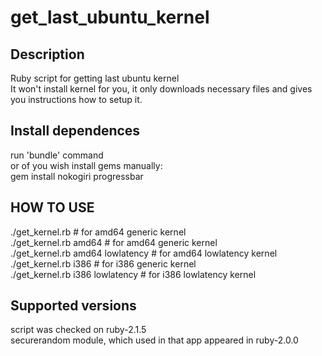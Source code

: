 # get_last_ubuntu_kernel  
## Description
Ruby script for getting last ubuntu kernel  
It won't install kernel for you, it only downloads necessary files and gives you instructions how to setup it.  

## Install dependences  
run 'bundle' command  
or of you wish install gems manually:  
gem install nokogiri progressbar  

## HOW TO USE  
./get_kernel.rb # for amd64 generic kernel  
./get_kernel.rb amd64 # for amd64 generic kernel  
./get_kernel.rb amd64 lowlatency # for amd64 lowlatency kernel  
./get_kernel.rb i386 # for i386 generic kernel  
./get_kernel.rb i386 lowlatency # for i386 lowlatency kernel  

## Supported versions
script was checked on ruby-2.1.5  
securerandom module, which used in that app appeared in ruby-2.0.0  
